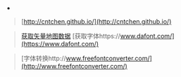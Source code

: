 * 
> [http://cntchen.github.io/](http://cntchen.github.io/)  

>[获取矢量地图数据](http://datav.aliyun.com/tools/atlas/#&lat=33.521903996156105&lng=104.29849999999999&zoom=4)
>[获取字体https://www.dafont.com/](https://www.dafont.com/) 

>[字体转换http://www.freefontconverter.com/](http://www.freefontconverter.com/)
